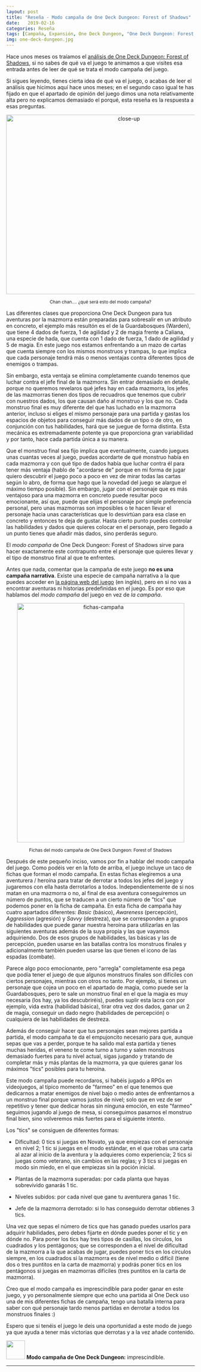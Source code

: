 ```yaml
---
layout: post
title: "Reseña - Modo campaña de One Deck Dungeon: Forest of Shadows"
date:   2019-02-16
categories: Reseña
tags: [Campaña, Expansión, One Deck Dungeon, "One Deck Dungeon: Forest of Shadows", Golden Geek]
img: one-deck-dungeon.jpg
---
```


Hace unos meses os traíamos el [análisis de One Deck Dungeon: Forest of
 Shadows]({{site.baseurl}}/2018/12/15/analisis-one-deck-dungeon/), si no sabes
 de qué va el juego te animamos a que visites esa entrada antes de leer de qué
 se trata el modo campaña del juego.
 
Si sigues leyendo, tienes cierta idea de qué va el juego, o acabas de leer el
análisis que hicimos aquí hace unos meses; en el segundo caso igual te has
fijado en que el apartado de opinión del juego dimos una nota relativamente
alta pero no explicamos demasiado el porqué, esta reseña es la respuesta a
esas preguntas.

<p align="center">
<a data-flickr-embed="true"
href="https://www.flickr.com/photos/165706612@N02/47059537362/in/dateposted-public/"
title="close-up"><img
src="https://farm8.staticflickr.com/7800/47059537362_5f96f5a3e0_z.jpg"
width="640" height="480" alt="close-up"></a><script async
src="//embedr.flickr.com/assets/client-code.js" charset="utf-8"></script> 
</p>
<p align="center"><small>Chan chan.... ¿qué será esto del modo campaña?</small></p>
 
Las diferentes clases que proporciona One Deck Dungeon para tus aventuras por
la mazmorra están preparadas para sobresalir en un atributo en concreto, el
ejemplo más resultón es el de la Guardabosques (Warden), que tiene 4 dados de
fuerza, 1 de agilidad y 2 de magia frente a Caliana, una especie de hada, que
cuenta con 1 dado de fuerza, 1 dado de agilidad y 5 de magia. En este juego nos
estamos enfrentando a un mazo de cartas que cuenta siempre con los mismos
monstruos y trampas, lo que implica que cada personaje tendrá más o menos
ventajas contra diferentes tipos de enemigos o trampas.

Sin embargo, esta ventaja se elimina completamente cuando tenemos que luchar
contra el jefe final de la mazmorra. Sin entrar demasiado en detalle, porque no
queremos revelaros qué jefes hay en cada mazmorra, los jefes de las mazmorras
tienen dos tipos de recuadros que tenemos que cubrir con nuestros dados, los
que causan daño al monstruo y los que no. Cada monstruo final es muy diferente
del que has luchado en la mazmorra anterior, incluso si eliges el mismo
personaje para una partida y gastas los espacios de objetos para conseguir más
dados de un tipo o de otro, en conjunción con tus habilidades, hará que se
juegue de forma distinta. Esta mecánica es extremadamente potente ya que
proporciona gran variabilidad y por tanto, hace cada partida única a su manera.

Que el monstruo final sea fijo implica que eventualmente, cuando juegues unas
cuantas veces al juego, puedas acordarte de qué monstruo había en cada mazmorra
y con qué tipo de dados había que luchar contra él para tener más
ventaja (hablo de "acordarse de" porque en mi forma de jugar quiero descubrir
el juego poco a poco en vez de mirar todas las cartas según lo abro, de forma
que hago que la novedad del juego se alargue el máximo tiempo posible). 
Sin embargo, jugar con el personaje que es más ventajoso para una mazmorra en 
concreto puede resultar poco emocionante, así que, puede que elijas el 
personaje por simple preferencia personal, pero unas mazmorras son imposibles o
te hacen llevar el personaje hacia unas características que lo desvirtúan para
esa clase en concreto y entonces te deja de gustar. Hasta cierto punto puedes
controlar las habilidades y dados que quieres colocar en el personaje, pero
llegado a un punto tienes que añadir más dados, sino perderás seguro.

El *modo campaña* de One Deck Dungeon: Forest of Shadows sirve
para hacer exactamente este contrapunto entre el personaje que quieres llevar y
el tipo de monstruo final al que te enfrentes.

Antes que nada, comentar que la campaña de este juego **no es una campaña
narrativa**. Existe una especie de campaña narrativa a la que puedes acceder en
[la página web del juego](http://www.onedeckdungeon.com/story/) (en inglés),
pero en si no vas a encontrar aventuras ni historias predefinidas en el
juego.
Es por eso que hablamos del *modo campaña* del juego en vez de *la campaña*.

<p align="center">
<a data-flickr-embed="true"
href="https://www.flickr.com/photos/165706612@N02/33236616228/in/dateposted-public/"
title="fichas-campaña"><img
src="https://farm8.staticflickr.com/7914/33236616228_e28dc480c7_z.jpg"
width="447" height="640" alt="fichas-campaña"></a><script async
src="//embedr.flickr.com/assets/client-code.js" charset="utf-8"></script> 
</p>
<p align="center"><small>Fichas del modo campaña de One Deck Dungeon: Forest of
Shadows</small></p>

Después de este pequeño inciso, vamos por fin a hablar del modo campaña del
juego. Como podéis ver en la foto de arriba, el juego incluye un taco de fichas
que forman el modo campaña. En estas fichas elegiremos a una aventurera /
heroína para tratar de derrotar a todos los jefes del juego y jugaremos con
ella hasta derrotarlos a todos. Independientemente de si nos matan en una
mazmorra o no, al final de esa aventura conseguiremos un número de puntos, que
se traducen a un cierto número de "tics" que podemos poner en la ficha de
campaña. En esta ficha de campaña hay cuatro apartados diferentes: *Basic*
(básico), *Awareness* (percepción), *Aggression* (agresión) y *Savvy*
(destreza), que se corresponden a grupos de habilidades que puede ganar nuestra
heroína para utilizarlas en las siguientes aventuras además de la suya propia y
las que vayamos adquiriendo. Dos de esos grupos de habilidades, las básicas y
las de percepción, pueden usarse en las batallas contra los monstruos finales y
adicionalmente también pueden usarse las que tienen el icono de las espadas
(combate).

Parece algo poco emocionante, pero "arregla" completamente esa pega que podía
tener el juego de que algunos monstruos finales son difíciles con ciertos
personajes, mientras con otros no tanto. Por ejemplo, si tienes un personaje
que cojea un poco en el apartado de magia, como puede ser la Guardabosques,
pero te sale un monstruo final en el que la magia es muy necesaria (los hay, ya
los descubriréis), puedes suplir esta lacra con por ejemplo, vida extra
(habilidad básica), tirar otra vez dos dados, ganar un 2 de magia, conseguir un
dado negro (habilidades de percepción) o cualquiera de las habilidades de
destreza. 

Además de conseguir hacer que tus personajes sean mejores partida a partida, el
modo campaña te da el empujoncito necesario para que, aunque sepas que vas a
perder, porque te ha salido mal esta partida y tienes muchas heridas, el veneno
te come turno a turno y salen monstruos demasiado fuertes para tu nivel actual,
sigas jugando y tratando de completar más y más plantas de la mazmorra, ya que
quieres ganar los máximos "tics" posibles para tu heroína. 

Este modo campaña puede recordaros, si habéis jugado a RPGs en videojuegos, al
típico momento de "farmeo" en el que tenemos que dedicarnos a matar enemigos de
nivel bajo o medio antes de enfrentarnos a un monstruo final porque vamos
justos de nivel; solo que en vez de ser repetitivo y tener que dedicar horas
sin ninguna emoción, en este "farmeo" seguimos jugando al juego de mesa, si
conseguimos pasarnos el monstruo final bien, sino volveremos más fuertes para
el siguiente intento.

Los "tics" se consiguen de diferentes formas:

* Dificultad: 0 tics si juegas en Novato, ya que empiezas con el personaje en
  nivel 2; 1 tic si juegas en el modo estándar, en el que robas una carta al
  azar al inicio de la aventura y la adquieres como experiencia; 2 tics si
  juegas como veterano, sin cambios en las reglas; y 3 tics si juegas en modo
  sin miedo, en el que empiezas sin la poción inicial.

* Plantas de la mazmorra superadas: por cada planta que hayas sobrevivido
  ganarás 1 tic.

* Niveles subidos: por cada nivel que gane tu aventurera ganas 1 tic.

* Jefe de la mazmorra derrotado: si lo has conseguido derrotar obtienes 3 tics.

Una vez que sepas el número de tics que has ganado puedes usarlos para adquirir
habilidades, pero debes fijarte en dónde puedes poner el tic y en dónde
no. Para poner los tics hay tres tipos de casillas, los círculos, los cuadrados
y los pentágonos; que se corresponden a el nivel de dificultad de la mazmorra a
la que acabas de jugar, puedes poner tics en los círculos siempre, en los
cuadrados si la mazmorra es de nivel medio o difícil (tiene dos o tres puntitos
en la carta de mazmorra) y podrás poner tics en los pentágonos si juegas en 
mazmorras difíciles (tres puntitos en la carta de mazmorra).

Creo que el modo campaña es imprescindible para poder ganar en este juego, y yo
personalmente siempre que echo una partida al One Deck uso una de mis
diferentes fichas de campaña, tengo una batalla interna para saber con qué
personaje tardo menos partidas en derrotar a todos los monstruos finales :)

Espero que si tenéis el juego le deis una oportunidad a este modo de juego ya
que ayuda a tener más victorias que derrotas y a la vez añade contenido.

<img width="50" src="{{site.baseurl}}/images/fire.png"> **Modo campaña de One
Deck Dungeon:** imprescindible.

<hr>
